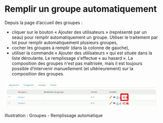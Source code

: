 # Remplir un groupe automatiquement

Depuis la page d’accueil des groupes :

* cliquer sur le bouton « Ajouter des utilisateurs » \(représenté par un seau\) pour remplir automatiquement un groupe. Utiliser le traitement par lot pour remplir automatiquement plusieurs groupes,
* cocher les groupes à remplir \(dans la colonne de gauche\),
* utiliser la commande « Ajouter des utilisateurs » qui est située dans la liste déroulante. Le remplissage s'effectue « au hasard ». La composition des groupes n'est pas maîtrisée, mais il est toujours possible d’intervenir manuellement \(et ultérieurement\) sur la composition des groupes.

![](../../.gitbook/assets/image241%20%281%29.png)

Illustration : Groupes - Remplissage automatique

